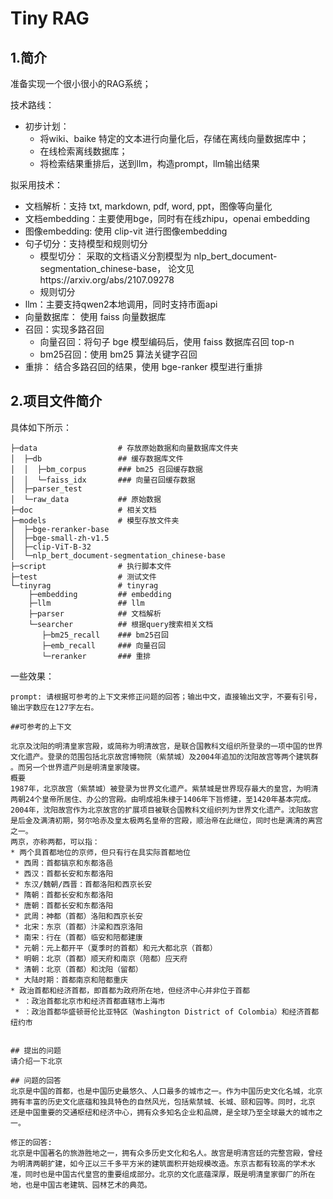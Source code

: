 # Tiny RAG

## 1.简介

准备实现一个很小很小的RAG系统；

技术路线：

- 初步计划：
  - 将wiki、baike 特定的文本进行向量化后，存储在离线向量数据库中；
  - 在线检索离线数据库；
  - 将检索结果重排后，送到llm，构造prompt，llm输出结果

拟采用技术：

- 文档解析：支持 txt, markdown, pdf, word, ppt，图像等向量化
- 文档embedding：主要使用bge，同时有在线zhipu，openai embedding
- 图像embedding: 使用 clip-vit 进行图像embedding
- 句子切分：支持模型和规则切分
  - 模型切分： 采取的文档语义分割模型为 nlp_bert_document-segmentation_chinese-base， 论文见https://arxiv.org/abs/2107.09278
  - 规则切分
- llm：主要支持qwen2本地调用，同时支持市面api
- 向量数据库： 使用 faiss 向量数据库
- 召回：实现多路召回
  - 向量召回：将句子 bge 模型编码后，使用 faiss 数据库召回 top-n
  - bm25召回：使用 bm25 算法关键字召回
- 重排： 结合多路召回的结果，使用 bge-ranker 模型进行重排

## 2.项目文件简介

具体如下所示：

```shell
├─data                  # 存放原始数据和向量数据库文件夹
│  ├─db                 ## 缓存数据库文件 
│  │  ├─bm_corpus       ### bm25 召回缓存数据
│  │  └─faiss_idx       ### 向量召回缓存数据
│  ├─parser_test
│  └─raw_data           ## 原始数据
├─doc                   # 相关文档
├─models                # 模型存放文件夹
│  ├─bge-reranker-base
│  ├─bge-small-zh-v1.5
│  ├─clip-ViT-B-32
│  └─nlp_bert_document-segmentation_chinese-base
├─script                # 执行脚本文件
├─test                  # 测试文件
└─tinyrag               # tinyrag
    ├─embedding         ## embedding
    ├─llm               ## llm
    ├─parser            ## 文档解析
    └─searcher          ## 根据query搜索相关文档
       ├─bm25_recall    ### bm25召回
       ├─emb_recall     ### 向量召回
       └─reranker       ### 重排

```


一些效果：

```shell
prompt: 请根据可参考的上下文来修正问题的回答；输出中文，直接输出文字，不要有引号，输出字数应在127字左右。

##可参考的上下文

北京及沈阳的明清皇家宫殿，或简称为明清故宫，是联合国教科文组织所登录的一项中国的世界文化遗产。登录的范围包括北京故宫博物院（紫禁城）及2004年追加的沈阳故宫等两个建筑群 。而另一个世界遗产则是明清皇家陵寝。
概要
1987年，北京故宫（紫禁城）被登录为世界文化遗产。紫禁城是世界现存最大的皇宫，为明清两朝24个皇帝所居住、办公的宫殿。由明成祖朱棣于1406年下旨修建，至1420年基本完成。     
2004年，沈阳故宫作为北京故宫的扩展项目被联合国教科文组织列为世界文化遗产。沈阳故宫是后金及满清初期，努尔哈赤及皇太极两名皇帝的宫殿，顺治帝在此继位，同时也是满清的离宫 之一。
两京，亦称两都，可以指：
* 两个具首都地位的京师，但只有行在具实际首都地位
 * 西周：首都镐京和东都洛邑
 * 西汉：首都长安和东都洛阳
 * 东汉/魏朝/西晋：首都洛阳和西京长安
 * 隋朝：首都长安和东都洛阳
 * 唐朝：首都长安和东都洛阳
 * 武周：神都（首都）洛阳和西京长安
 * 北宋：东京（首都）汴梁和西京洛阳
 * 南宋：行在（首都）临安和陪都建康
 * 元朝：元上都开平（夏季时的首都）和元大都北京（首都）
 * 明朝：北京（首都）顺天府和南京（陪都）应天府
 * 清朝：北京（首都）和沈阳（留都）
 * 大陆时期：首都南京和陪都重庆
* 政治首都和经济首都，即首都为政府所在地，但经济中心并非位于首都
 * ：政治首都北京市和经济首都直辖市上海市
 * ：政治首都华盛顿哥伦比亚特区（Washington District of Colombia）和经济首都纽约市


## 提出的问题
请介绍一下北京

## 问题的回答
北京是中国的首都，也是中国历史最悠久、人口最多的城市之一。作为中国历史文化名城，北京拥有丰富的历史文化底蕴和独具特色的自然风光，包括紫禁城、长城、颐和园等。同时，北京 还是中国重要的交通枢纽和经济中心，拥有众多知名企业和品牌，是全球乃至全球最大的城市之一。

修正的回答:
北京是中国著名的旅游胜地之一，拥有众多历史文化和名人。故宫是明清宫廷的完整宫殿，曾经为明清两朝扩建，如今正以三千多平方米的建筑面积开始规模改造。东京古都有较高的学术水准，同时也是中国古代皇宫的重要组成部分。北京的文化底蕴深厚，既是明清皇家御厂的所在地，也是中国古老建筑、园林艺术的典范。
```

